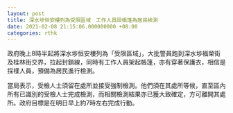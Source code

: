 ```yaml
---
layout: post
title: 深水埗恒安樓列為受限區域　工作人員設帳篷為居民檢測
date: 2021-02-08 21:15:06.000000000 +08:00
categories: rthk
---
```


政府晚上8時半起將深水埗恒安樓列為「受限區域」，大批警員跑到深水埗福榮街及桂林街交界，拉起封鎖線，同時有工作人員架起帳篷，亦有穿著保護衣，相信是採樣人員，預備為居民進行檢測。

當局表示，受檢人士須留在處所並接受強制檢測。他們須在其處所等候，直至區內所有已識別的受檢人士完成檢測，而相關檢測結果亦已獲大致確定，方可離開其處所。政府目標是在明日早上約7時左右完成行動。
